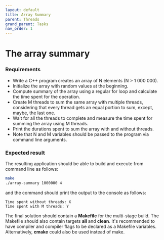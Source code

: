 ```yaml
---
layout: default
title: Array Summary
parent: Threads
grand_parent: Tasks
nav_order: 1
---
```


# The array summary

### Requirements 

- Write a C++ program creates an array of N elements (N > 1 000 000).
- Initialize the array with random values at the beginning. 
- Compute summary of the array using a regular for loop and calculate the time spent for the operation.
- Create M threads to sum the same array with multiple threads, considering that every thread gets an equal portion to sum, except, maybe, the last one.
- Wait for all the threads to complete and measure the time spent for summing the array using M threads. 
- Print the durations spent to sum the array with and without threads.
- Note that N and M variables should be passed to the program via command line arguments.

### Expected result

The resulting application should be able to build and execute from command line as follows:

```sh
make
./array-summary 1000000 4
```
and the command should print the output to the console as follows:

```
Time spent without threads: X
Time spent with M threads: Y
```

The final solution should contain a **Makefile** for the multi-stage build. The Makefile should also contain targets **all** and **clean**. It's recommended to have compiler and compiler flags to be declared as a Makefile variables. Alternatively, **cmake** could also be used instead of make. 

